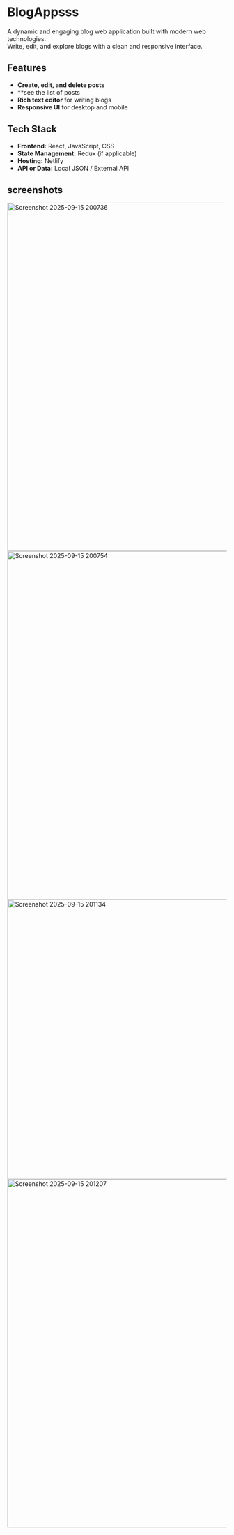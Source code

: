 # BlogAppsss

A dynamic and engaging blog web application built with modern web technologies.  
Write, edit, and explore blogs with a clean and responsive interface.

## Features

- **Create, edit, and delete posts**
- **see the list of posts
- **Rich text editor** for writing blogs  
- **Responsive UI** for desktop and mobile

## Tech Stack

- **Frontend:** React, JavaScript, CSS  
- **State Management:** Redux (if applicable)  
- **Hosting:** Netlify  
- **API or Data:** Local JSON / External API

## screenshots
<img width="1280" height="800" alt="Screenshot 2025-09-15 200736" src="https://github.com/user-attachments/assets/12da396a-4379-4ee7-a5d6-45d9d95522d1" />
<img width="1280" height="800" alt="Screenshot 2025-09-15 200754" src="https://github.com/user-attachments/assets/7bc4c8ce-d2e4-4e6f-b2a1-1aebb6e74725" />
<img width="1280" height="642" alt="Screenshot 2025-09-15 201134" src="https://github.com/user-attachments/assets/352f93fb-49f3-49c3-8156-fe081e16a7c2" />
<img width="1280" height="800" alt="Screenshot 2025-09-15 201207" src="https://github.com/user-attachments/assets/bc18a830-ddb1-4526-91a3-0d00583c301f" />
